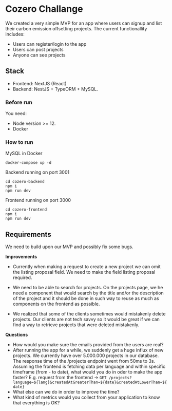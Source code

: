 # Cozero Challange

We created a very simple MVP for an app where users can signup and list their carbon emission
offsetting projects. The current functionallity includes:

- Users can register/login to the app
- Users can post projects
- Anyone can see projects

## Stack

- Frontend: NextJS (React)
- Backend: NestJS + TypeORM + MySQL.


### Before run

You need:

- Node version >= 12.
- Docker


### How to run

MySQL in Docker
```
docker-compose up -d
```

Backend running on port 3001
```
cd cozero-backend
npm i
npm run dev
```

Frontend running on port 3000
```
cd cozero-frontend
npm i
npm run dev
```

## Requirements

We need to build upon our MVP and possibly fix some bugs.

**Improvements**

- Currently when making a request to create a new project we can omit the listing proposal field. We need to make the field listing proposal required.

- We need to be able to search for projects. On the projects page, we he need a component
that would search by the title and/or the description of the project and it should be done in such way to reuse as much as components on the frontend as possible.

- We realized that some of the clients sometimes would mistakenly delete projects.
Our clients are not tech savvy so it would be great if we can find a way to retrieve
projects that were deleted mistakenly.

**Questions**

- How would you make sure the emails provided from the users are real?
- After running the app for a while, we suddenly get a huge influx of new projects. We currently have over 5.000.000 projects in our database. The response time of the /projects endpoint went from 50ms to 3s. Assuming the frontend is fetching data per language and within specific timeframe (from - to date), what would you do in oder to make the app faster? 
E.g. request from the frontend -> `GET /projects?language=${lang}&createdAtGreaterThan=${date}&createdAtLowerThan=${date}`
- What else can we do in order to improve the time?
- What kind of metrics would you collect from your application to know that everything is OK?
